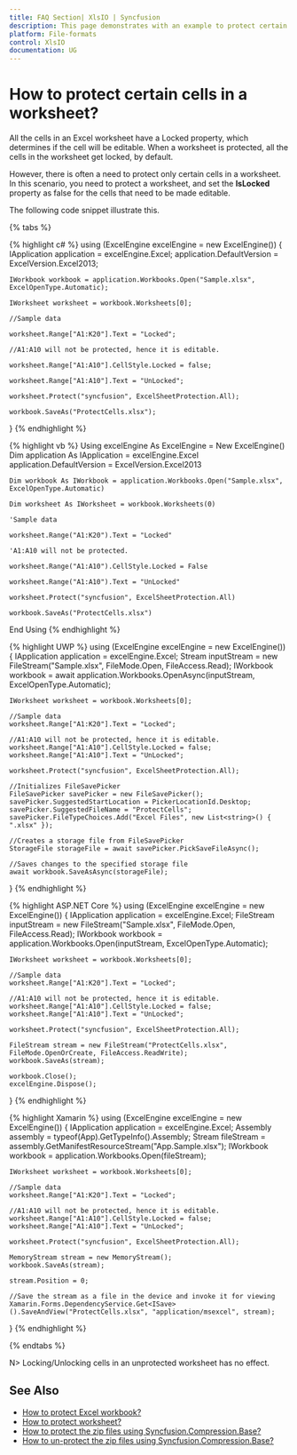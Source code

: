 ```yaml
---
title: FAQ Section| XlsIO | Syncfusion
description: This page demonstrates with an example to protect certain cells in a worksheet using Syncfusion .NET Excel library (XlsIO).
platform: File-formats
control: XlsIO
documentation: UG
---
```


# How to protect certain cells in a worksheet?

All the cells in an Excel worksheet have a Locked property, which determines if the cell will be editable. When a worksheet is protected, all the cells in the worksheet get locked, by default.

However, there is often a need to protect only certain cells in a worksheet. In this scenario, you need to protect a worksheet, and set the **IsLocked** property as false for the cells that need to be made editable. 

The following code snippet illustrate this.

{% tabs %}  

{% highlight c# %}
using (ExcelEngine excelEngine = new ExcelEngine())
{
    IApplication application = excelEngine.Excel;
    application.DefaultVersion = ExcelVersion.Excel2013;

    IWorkbook workbook = application.Workbooks.Open("Sample.xlsx", ExcelOpenType.Automatic);

    IWorksheet worksheet = workbook.Worksheets[0];

    //Sample data

    worksheet.Range["A1:K20"].Text = "Locked";

    //A1:A10 will not be protected, hence it is editable.

    worksheet.Range["A1:A10"].CellStyle.Locked = false;

    worksheet.Range["A1:A10"].Text = "UnLocked";

    worksheet.Protect("syncfusion", ExcelSheetProtection.All);

    workbook.SaveAs("ProtectCells.xlsx");
}
{% endhighlight %}

{% highlight vb %}
Using excelEngine As ExcelEngine = New ExcelEngine()
    Dim application As IApplication = excelEngine.Excel
    application.DefaultVersion = ExcelVersion.Excel2013

    Dim workbook As IWorkbook = application.Workbooks.Open("Sample.xlsx", ExcelOpenType.Automatic)

    Dim worksheet As IWorksheet = workbook.Worksheets(0)

    'Sample data

    worksheet.Range("A1:K20").Text = "Locked"

    'A1:A10 will not be protected.

    worksheet.Range("A1:A10").CellStyle.Locked = False

    worksheet.Range("A1:A10").Text = "UnLocked"

    worksheet.Protect("syncfusion", ExcelSheetProtection.All)

    workbook.SaveAs("ProtectCells.xlsx")
End Using
{% endhighlight %}

{% highlight UWP %}
using (ExcelEngine excelEngine = new ExcelEngine())
{
    IApplication application = excelEngine.Excel;
    Stream inputStream = new FileStream("Sample.xlsx", FileMode.Open, FileAccess.Read);
    IWorkbook workbook = await application.Workbooks.OpenAsync(inputStream, ExcelOpenType.Automatic);

    IWorksheet worksheet = workbook.Worksheets[0];

    //Sample data
    worksheet.Range["A1:K20"].Text = "Locked";

    //A1:A10 will not be protected, hence it is editable.
    worksheet.Range["A1:A10"].CellStyle.Locked = false;
    worksheet.Range["A1:A10"].Text = "UnLocked";

    worksheet.Protect("syncfusion", ExcelSheetProtection.All);

    //Initializes FileSavePicker
    FileSavePicker savePicker = new FileSavePicker();
    savePicker.SuggestedStartLocation = PickerLocationId.Desktop;
    savePicker.SuggestedFileName = "ProtectCells";
    savePicker.FileTypeChoices.Add("Excel Files", new List<string>() { ".xlsx" });

    //Creates a storage file from FileSavePicker
    StorageFile storageFile = await savePicker.PickSaveFileAsync();

    //Saves changes to the specified storage file
    await workbook.SaveAsAsync(storageFile);
}
{% endhighlight %}

{% highlight ASP.NET Core %}
using (ExcelEngine excelEngine = new ExcelEngine())
{
    IApplication application = excelEngine.Excel;
    FileStream inputStream = new FileStream("Sample.xlsx", FileMode.Open, FileAccess.Read);
    IWorkbook workbook = application.Workbooks.Open(inputStream, ExcelOpenType.Automatic);

    IWorksheet worksheet = workbook.Worksheets[0];

    //Sample data
    worksheet.Range["A1:K20"].Text = "Locked";

    //A1:A10 will not be protected, hence it is editable.
    worksheet.Range["A1:A10"].CellStyle.Locked = false;
    worksheet.Range["A1:A10"].Text = "UnLocked";

    worksheet.Protect("syncfusion", ExcelSheetProtection.All);

    FileStream stream = new FileStream("ProtectCells.xlsx", FileMode.OpenOrCreate, FileAccess.ReadWrite);
    workbook.SaveAs(stream);

    workbook.Close();
    excelEngine.Dispose();
}
{% endhighlight %}

{% highlight Xamarin %}
using (ExcelEngine excelEngine = new ExcelEngine())
{
    IApplication application = excelEngine.Excel;
    Assembly assembly = typeof(App).GetTypeInfo().Assembly;
    Stream fileStream = assembly.GetManifestResourceStream("App.Sample.xlsx");
    IWorkbook workbook = application.Workbooks.Open(fileStream);

    IWorksheet worksheet = workbook.Worksheets[0];

    //Sample data
    worksheet.Range["A1:K20"].Text = "Locked";

    //A1:A10 will not be protected, hence it is editable.
    worksheet.Range["A1:A10"].CellStyle.Locked = false;
    worksheet.Range["A1:A10"].Text = "UnLocked";

    worksheet.Protect("syncfusion", ExcelSheetProtection.All);

    MemoryStream stream = new MemoryStream();
    workbook.SaveAs(stream);

    stream.Position = 0;

    //Save the stream as a file in the device and invoke it for viewing
    Xamarin.Forms.DependencyService.Get<ISave>().SaveAndView("ProtectCells.xlsx", "application/msexcel", stream);
}
{% endhighlight %}

  {% endtabs %}  

N> Locking/Unlocking cells in an unprotected worksheet has no effect.

## See Also

* [How to protect Excel workbook?](https://help.syncfusion.com/file-formats/xlsio/migrate-from-office-automation-to-syncfusion-xlsio/protect-excel-workbook)
* [How to protect worksheet?](https://help.syncfusion.com/file-formats/xlsio/security#protect-worksheet)
* [How to protect the zip files using Syncfusion.Compression.Base?](faqs/how-to-protect-the-zip-files-using-syncfusion-compression-base)
* [How to un-protect the zip files using Syncfusion.Compression.Base?](faqs/how-to-un-protect-the-zip-files-using-syncfusion-compression-base)